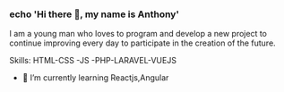 ### echo 'Hi there 👋, my name is Anthony'
I am a young man who loves to program and develop a new project to continue improving every day to participate in the creation of the future.


Skills: HTML-CSS -JS -PHP-LARAVEL-VUEJS

- 🌱 I’m currently learning Reactjs,Angular 


